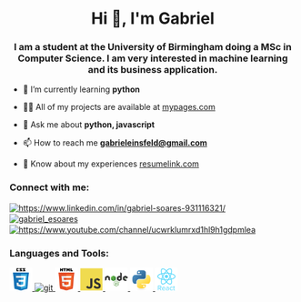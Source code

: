 <h1 align="center">Hi 👋, I'm Gabriel</h1>
<h3 align="center">I am a student at the University of Birmingham doing a MSc in Computer Science. I am very interested in machine learning and its business application.</h3>

- 🌱 I’m currently learning **python**

- 👨‍💻 All of my projects are available at [mypages.com](mypages.com)

- 💬 Ask me about **python, javascript**

- 📫 How to reach me **gabrieleinsfeld@gmail.com**

- 📄 Know about my experiences [resumelink.com](resumelink.com)

<h3 align="left">Connect with me:</h3>
<p align="left">
<a href="https://linkedin.com/in/https://www.linkedin.com/in/gabriel-soares-931116321/" target="blank"><img align="center" src="https://raw.githubusercontent.com/rahuldkjain/github-profile-readme-generator/master/src/images/icons/Social/linked-in-alt.svg" alt="https://www.linkedin.com/in/gabriel-soares-931116321/" height="30" width="40" /></a>
<a href="https://instagram.com/gabriel_esoares" target="blank"><img align="center" src="https://raw.githubusercontent.com/rahuldkjain/github-profile-readme-generator/master/src/images/icons/Social/instagram.svg" alt="gabriel_esoares" height="30" width="40" /></a>
<a href="https://www.youtube.com/c/https://www.youtube.com/channel/ucwrklumrxd1hl9h1gdpmlea" target="blank"><img align="center" src="https://raw.githubusercontent.com/rahuldkjain/github-profile-readme-generator/master/src/images/icons/Social/youtube.svg" alt="https://www.youtube.com/channel/ucwrklumrxd1hl9h1gdpmlea" height="30" width="40" /></a>
</p>

<h3 align="left">Languages and Tools:</h3>
<p align="left"> <a href="https://www.w3schools.com/css/" target="_blank" rel="noreferrer"> <img src="https://raw.githubusercontent.com/devicons/devicon/master/icons/css3/css3-original-wordmark.svg" alt="css3" width="40" height="40"/> </a> <a href="https://git-scm.com/" target="_blank" rel="noreferrer"> <img src="https://www.vectorlogo.zone/logos/git-scm/git-scm-icon.svg" alt="git" width="40" height="40"/> </a> <a href="https://www.w3.org/html/" target="_blank" rel="noreferrer"> <img src="https://raw.githubusercontent.com/devicons/devicon/master/icons/html5/html5-original-wordmark.svg" alt="html5" width="40" height="40"/> </a> <a href="https://developer.mozilla.org/en-US/docs/Web/JavaScript" target="_blank" rel="noreferrer"> <img src="https://raw.githubusercontent.com/devicons/devicon/master/icons/javascript/javascript-original.svg" alt="javascript" width="40" height="40"/> </a> <a href="https://nodejs.org" target="_blank" rel="noreferrer"> <img src="https://raw.githubusercontent.com/devicons/devicon/master/icons/nodejs/nodejs-original-wordmark.svg" alt="nodejs" width="40" height="40"/> </a> <a href="https://www.python.org" target="_blank" rel="noreferrer"> <img src="https://raw.githubusercontent.com/devicons/devicon/master/icons/python/python-original.svg" alt="python" width="40" height="40"/> </a> <a href="https://reactjs.org/" target="_blank" rel="noreferrer"> <img src="https://raw.githubusercontent.com/devicons/devicon/master/icons/react/react-original-wordmark.svg" alt="react" width="40" height="40"/> </a> </p>
